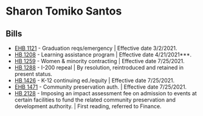 # Sharon Tomiko Santos
## Bills
* [EHB 1121](/bill/2021-22/ehb/1121/) - Graduation reqs/emergency | Effective date 3/2/2021.
* [HB 1208](/bill/2021-22/hb/1208/) - Learning assistance program | Effective date 4/21/2021***.
* [HB 1259](/bill/2021-22/hb/1259/) - Women & minority contracting | Effective date 7/25/2021.
* [HB 1288](/bill/2021-22/hb/1288/) - I-200 repeal | By resolution, reintroduced and retained in present status.
* [HB 1426](/bill/2021-22/hb/1426/) - K-12 continuing ed./equity | Effective date 7/25/2021.
* [EHB 1471](/bill/2021-22/ehb/1471/) - Community preservation auth. | Effective date 7/25/2021.
* [HB 2128](/bill/2021-22/hb/2128/) - Imposing an impact assessment fee on admission to events at certain facilities to fund the related community preservation and development authority. | First reading, referred to Finance.
